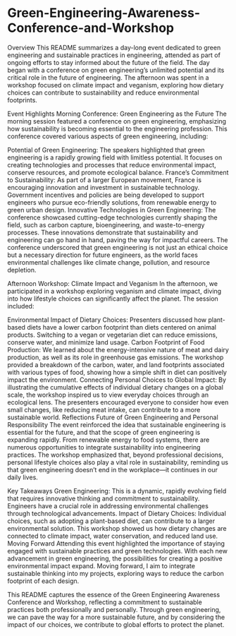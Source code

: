# Green-Engineering-Awareness-Conference-and-Workshop
Overview
This README summarizes a day-long event dedicated to green engineering and sustainable practices in engineering, attended as part of ongoing efforts to stay informed about the future of the field. The day began with a conference on green engineering’s unlimited potential and its critical role in the future of engineering. The afternoon was spent in a workshop focused on climate impact and veganism, exploring how dietary choices can contribute to sustainability and reduce environmental footprints.

Event Highlights
Morning Conference: Green Engineering as the Future
The morning session featured a conference on green engineering, emphasizing how sustainability is becoming essential to the engineering profession. This conference covered various aspects of green engineering, including:

Potential of Green Engineering: The speakers highlighted that green engineering is a rapidly growing field with limitless potential. It focuses on creating technologies and processes that reduce environmental impact, conserve resources, and promote ecological balance.
France’s Commitment to Sustainability: As part of a larger European movement, France is encouraging innovation and investment in sustainable technology. Government incentives and policies are being developed to support engineers who pursue eco-friendly solutions, from renewable energy to green urban design.
Innovative Technologies in Green Engineering: The conference showcased cutting-edge technologies currently shaping the field, such as carbon capture, bioengineering, and waste-to-energy processes. These innovations demonstrate that sustainability and engineering can go hand in hand, paving the way for impactful careers.
The conference underscored that green engineering is not just an ethical choice but a necessary direction for future engineers, as the world faces environmental challenges like climate change, pollution, and resource depletion.

Afternoon Workshop: Climate Impact and Veganism
In the afternoon, we participated in a workshop exploring veganism and climate impact, diving into how lifestyle choices can significantly affect the planet. The session included:

Environmental Impact of Dietary Choices: Presenters discussed how plant-based diets have a lower carbon footprint than diets centered on animal products. Switching to a vegan or vegetarian diet can reduce emissions, conserve water, and minimize land usage.
Carbon Footprint of Food Production: We learned about the energy-intensive nature of meat and dairy production, as well as its role in greenhouse gas emissions. The workshop provided a breakdown of the carbon, water, and land footprints associated with various types of food, showing how a simple shift in diet can positively impact the environment.
Connecting Personal Choices to Global Impact: By illustrating the cumulative effects of individual dietary changes on a global scale, the workshop inspired us to view everyday choices through an ecological lens. The presenters encouraged everyone to consider how even small changes, like reducing meat intake, can contribute to a more sustainable world.
Reflections
Future of Green Engineering and Personal Responsibility
The event reinforced the idea that sustainable engineering is essential for the future, and that the scope of green engineering is expanding rapidly. From renewable energy to food systems, there are numerous opportunities to integrate sustainability into engineering practices. The workshop emphasized that, beyond professional decisions, personal lifestyle choices also play a vital role in sustainability, reminding us that green engineering doesn’t end in the workplace—it continues in our daily lives.

Key Takeaways
Green Engineering: This is a dynamic, rapidly evolving field that requires innovative thinking and commitment to sustainability. Engineers have a crucial role in addressing environmental challenges through technological advancements.
Impact of Dietary Choices: Individual choices, such as adopting a plant-based diet, can contribute to a larger environmental solution. This workshop showed us how dietary changes are connected to climate impact, water conservation, and reduced land use.
Moving Forward
Attending this event highlighted the importance of staying engaged with sustainable practices and green technologies. With each new advancement in green engineering, the possibilities for creating a positive environmental impact expand. Moving forward, I aim to integrate sustainable thinking into my projects, exploring ways to reduce the carbon footprint of each design.

This README captures the essence of the Green Engineering Awareness Conference and Workshop, reflecting a commitment to sustainable practices both professionally and personally. Through green engineering, we can pave the way for a more sustainable future, and by considering the impact of our choices, we contribute to global efforts to protect the planet.
